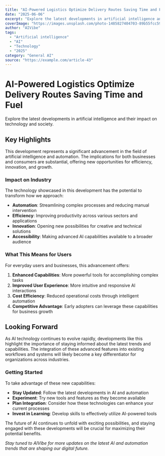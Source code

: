 ```yaml
---
title: "AI-Powered Logistics Optimize Delivery Routes Saving Time and Fuel"
date: "2025-06-06"
excerpt: "Explore the latest developments in artificial intelligence and their impact on technology and society."
coverImage: "https://images.unsplash.com/photo-1485827404703-89b55fcc595e?w=800&h=400&fit=crop&auto=format"
author: "AIVibe"
tags:
  - "Artificial intelligence"
  - "AI"
  - "Technology"
  - "2025"
category: "General AI"
source: "https://example.com/article-43"
---
```


# AI-Powered Logistics Optimize Delivery Routes Saving Time and Fuel


Explore the latest developments in artificial intelligence and their impact on technology and society.

## Key Highlights

This development represents a significant advancement in the field of artificial intelligence and automation. The implications for both businesses and consumers are substantial, offering new opportunities for efficiency, innovation, and growth.

### Impact on Industry

The technology showcased in this development has the potential to transform how we approach:

- **Automation**: Streamlining complex processes and reducing manual intervention
- **Efficiency**: Improving productivity across various sectors and applications  
- **Innovation**: Opening new possibilities for creative and technical solutions
- **Accessibility**: Making advanced AI capabilities available to a broader audience

### What This Means for Users

For everyday users and businesses, this advancement offers:

1. **Enhanced Capabilities**: More powerful tools for accomplishing complex tasks
2. **Improved User Experience**: More intuitive and responsive AI interactions
3. **Cost Efficiency**: Reduced operational costs through intelligent automation
4. **Competitive Advantage**: Early adopters can leverage these capabilities for business growth

## Looking Forward

As AI technology continues to evolve rapidly, developments like this highlight the importance of staying informed about the latest trends and capabilities. The integration of these advanced features into existing workflows and systems will likely become a key differentiator for organizations across industries.

### Getting Started

To take advantage of these new capabilities:

- **Stay Updated**: Follow the latest developments in AI and automation
- **Experiment**: Try new tools and features as they become available
- **Plan Integration**: Consider how these technologies can enhance your current processes
- **Invest in Learning**: Develop skills to effectively utilize AI-powered tools

The future of AI continues to unfold with exciting possibilities, and staying engaged with these developments will be crucial for maximizing their potential benefits.

*Stay tuned to AIVibe for more updates on the latest AI and automation trends that are shaping our digital future.*

